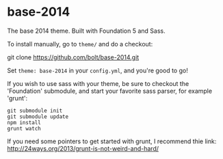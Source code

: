 base-2014
=========

The base 2014 theme. Built with Foundation 5 and Sass.

To install manually, go to `theme/` and do a checkout: 

  git clone https://github.com/bolt/base-2014.git

Set `theme: base-2014` in your `config.yml`, and you're good to go! 

If you wish to use sass with your theme, be sure to checkout the 'Foundation' submodule, and start your favorite sass parser, for example 'grunt':

```
git submodule init
git submodule update
npm install
grunt watch
```
  
If you need some pointers to get started with grunt, I recommend thie link: 
http://24ways.org/2013/grunt-is-not-weird-and-hard/